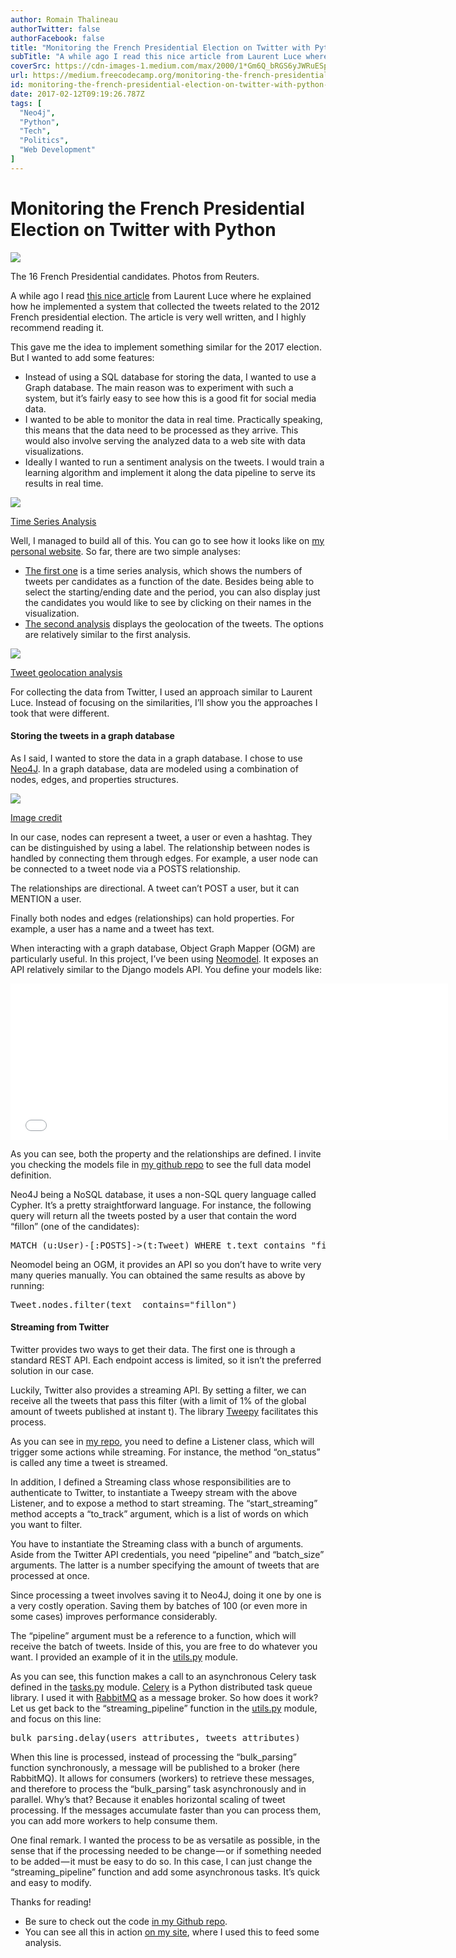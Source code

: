```yaml
---
author: Romain Thalineau
authorTwitter: false
authorFacebook: false
title: "Monitoring the French Presidential Election on Twitter with Python"
subTitle: "A while ago I read this nice article from Laurent Luce where he explained how he implemented a system that collected the tweets related t..."
coverSrc: https://cdn-images-1.medium.com/max/2000/1*Gm6Q_bRGS6yJWRuESpPx5w.png
url: https://medium.freecodecamp.org/monitoring-the-french-presidential-election-on-twitter-with-python-6a2a9310e6f4
id: monitoring-the-french-presidential-election-on-twitter-with-python-6a2a9310e6f4
date: 2017-02-12T09:19:26.787Z
tags: [
  "Neo4j",
  "Python",
  "Tech",
  "Politics",
  "Web Development"
]
---
```

# Monitoring the French Presidential Election on Twitter with Python







![](https://cdn-images-1.medium.com/max/2000/1*Gm6Q_bRGS6yJWRuESpPx5w.png)

The 16 French Presidential candidates. Photos from Reuters.







A while ago I read [this nice article](http://www.laurentluce.com/posts/python-twitter-statistics-and-the-2012-french-presidential-election/) from Laurent Luce where he explained how he implemented a system that collected the tweets related to the 2012 French presidential election. The article is very well written, and I highly recommend reading it.

This gave me the idea to implement something similar for the 2017 election. But I wanted to add some features:

*   Instead of using a SQL database for storing the data, I wanted to use a Graph database. The main reason was to experiment with such a system, but it’s fairly easy to see how this is a good fit for social media data.
*   I wanted to be able to monitor the data in real time. Practically speaking, this means that the data need to be processed as they arrive. This would also involve serving the analyzed data to a web site with data visualizations.
*   Ideally I wanted to run a sentiment analysis on the tweets. I would train a learning algorithm and implement it along the data pipeline to serve its results in real time.







![](https://cdn-images-1.medium.com/max/2000/1*y9G8AIt2rJnWwhjdv_Zn0w.png)

[Time Series Analysis](https://www.auguratech.com/#/twitter/time_series)







Well, I managed to build all of this. You can go to see how it looks like on [my personal website](https://www.auguratech.com/#/twitter). So far, there are two simple analyses:

*   [The first one](https://www.auguratech.com/#/twitter/time_series) is a time series analysis, which shows the numbers of tweets per candidates as a function of the date. Besides being able to select the starting/ending date and the period, you can also display just the candidates you would like to see by clicking on their names in the visualization.
*   [The second analysis](https://www.auguratech.com/#/twitter/geospatial) displays the geolocation of the tweets. The options are relatively similar to the first analysis.







![](https://cdn-images-1.medium.com/max/2000/1*G8iD7P81--DVJf1NTDTmbA.png)

[Tweet geolocation analysis](https://www.auguratech.com/#/twitter/geospatial)







For collecting the data from Twitter, I used an approach similar to Laurent Luce. Instead of focusing on the similarities, I’ll show you the approaches I took that were different.

#### Storing the tweets in a graph database

As I said, I wanted to store the data in a graph database. I chose to use [Neo4J](https://neo4j.com/). In a graph database, data are modeled using a combination of nodes, edges, and properties structures.



![](https://cdn-images-1.medium.com/max/1600/1*XlHtECBpilVo7Jk7ujcCbA.png)

[Image credit](http://network.graphdemos.com/)



In our case, nodes can represent a tweet, a user or even a hashtag. They can be distinguished by using a label. The relationship between nodes is handled by connecting them through edges. For example, a user node can be connected to a tweet node via a POSTS relationship.

The relationships are directional. A tweet can’t POST a user, but it can MENTION a user.

Finally both nodes and edges (relationships) can hold properties. For example, a user has a name and a tweet has text.

When interacting with a graph database, Object Graph Mapper (OGM) are particularly useful. In this project, I’ve been using [Neomodel](https://github.com/robinedwards/neomodel). It exposes an API relatively similar to the Django models API. You define your models like:





<iframe width="700" height="250" src="/media/7906b7c0e733a716edaa283e2b09c137?postId=6a2a9310e6f4" data-media-id="7906b7c0e733a716edaa283e2b09c137" data-thumbnail="https://i.embed.ly/1/image?url=https%3A%2F%2Favatars0.githubusercontent.com%2Fu%2F9165318%3Fv%3D3%26s%3D400&amp;key=4fce0568f2ce49e8b54624ef71a8a5bd" allowfullscreen="" frameborder="0"></iframe>





As you can see, both the property and the relationships are defined. I invite you checking the models file in [my github repo](https://github.com/romaintha/twitter/blob/master/twitter/models.py) to see the full data model definition.

Neo4J being a NoSQL database, it uses a non-SQL query language called Cypher. It’s a pretty straightforward language. For instance, the following query will return all the tweets posted by a user that contain the word “fillon” (one of the candidates):

<pre name="8173" id="8173" class="graf graf--pre graf-after--p">MATCH (u:User)-[:POSTS]->(t:Tweet) WHERE t.text contains "fillon" return t</pre>

Neomodel being an OGM, it provides an API so you don’t have to write very many queries manually. You can obtained the same results as above by running:

<pre name="b430" id="b430" class="graf graf--pre graf-after--p">Tweet.nodes.filter(text__contains="fillon")</pre>

#### Streaming from Twitter

Twitter provides two ways to get their data. The first one is through a standard REST API. Each endpoint access is limited, so it isn’t the preferred solution in our case.

Luckily, Twitter also provides a streaming API. By setting a filter, we can receive all the tweets that pass this filter (with a limit of 1% of the global amount of tweets published at instant t). The library [Tweepy](https://github.com/tweepy/tweepy) facilitates this process.

As you can see in [my repo](https://github.com/romaintha/twitter/blob/master/twitter/streaming_api.py), you need to define a Listener class, which will trigger some actions while streaming. For instance, the method “on_status” is called any time a tweet is streamed.

In addition, I defined a Streaming class whose responsibilities are to authenticate to Twitter, to instantiate a Tweepy stream with the above Listener, and to expose a method to start streaming. The “start_streaming” method accepts a “to_track” argument, which is a list of words on which you want to filter.

You have to instantiate the Streaming class with a bunch of arguments. Aside from the Twitter API credentials, you need “pipeline” and “batch_size” arguments. The latter is a number specifying the amount of tweets that are processed at once.

Since processing a tweet involves saving it to Neo4J, doing it one by one is a very costly operation. Saving them by batches of 100 (or even more in some cases) improves performance considerably.

The “pipeline” argument must be a reference to a function, which will receive the batch of tweets. Inside of this, you are free to do whatever you want. I provided an example of it in the [utils.py](https://github.com/romaintha/twitter/blob/master/twitter/utils.py) module.

As you can see, this function makes a call to an asynchronous Celery task defined in the [tasks.py](https://github.com/romaintha/twitter/blob/master/twitter/tasks.py) module. [Celery](http://www.celeryproject.org/) is a Python distributed task queue library. I used it with [RabbitMQ](https://www.rabbitmq.com/) as a message broker. So how does it work? Let us get back to the “streaming_pipeline” function in the [utils.py](https://github.com/romaintha/twitter/blob/master/twitter/utils.py) module, and focus on this line:

<pre name="20e1" id="20e1" class="graf graf--pre graf-after--p">bulk_parsing.delay(users_attributes, tweets_attributes)</pre>

When this line is processed, instead of processing the “bulk_parsing” function synchronously, a message will be published to a broker (here RabbitMQ). It allows for consumers (workers) to retrieve these messages, and therefore to process the “bulk_parsing” task asynchronously and in parallel. Why’s that? Because it enables horizontal scaling of tweet processing. If the messages accumulate faster than you can process them, you can add more workers to help consume them.

One final remark. I wanted the process to be as versatile as possible, in the sense that if the processing needed to be change — or if something needed to be added — it must be easy to do so. In this case, I can just change the “streaming_pipeline” function and add some asynchronous tasks. It’s quick and easy to modify.

Thanks for reading!

*   Be sure to check out the code [in my Github repo](https://github.com/romaintha/twitter).
*   You can see all this in action [on my site](http://network.graphdemos.com/), where I used this to feed some analysis.








